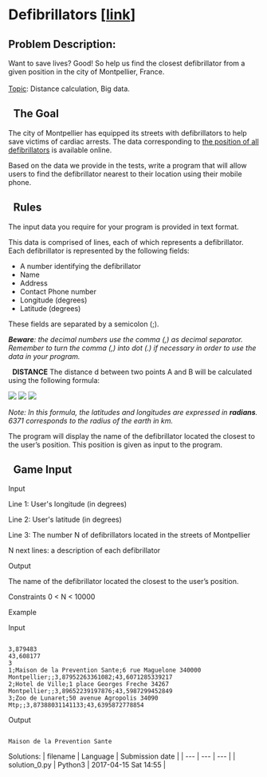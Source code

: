 # Defibrillators \[[link](https://www.codingame.com/training/easy/defibrillators)\]
## Problem Description:
Want to save lives? Good! So help us find the closest defibrillator from a given position in the city of Montpellier, France.<br>
<br>
<u>Topic</u>: Distance calculation, Big data.
 


  The Goal
----------


The city of Montpellier has equipped its streets with defibrillators to help save victims of cardiac arrests. The data corresponding to [the position of all defibrillators](http://data.montpellier3m.fr/dataset/d%C3%A9fibrillateurs-de-montpellier) is available online.  

  

Based on the data we provide in the tests, write a program that will allow users to find the defibrillator nearest to their location using their mobile phone.



  Rules
-------



The input data you require for your program is provided in text format.  

This data is comprised of lines, each of which represents a defibrillator. Each defibrillator is represented by the following fields:
* A number identifying the defibrillator
* Name
* Address
* Contact Phone number
* Longitude (degrees)
* Latitude (degrees)


These fields are separated by a semicolon (;).  

  

***Beware**: the decimal numbers use the comma (,) as decimal separator. Remember to turn the comma (,) into dot (.) if necessary in order to use the data in your program.*  

 
**DISTANCE**
The distance d between two points A and B will be calculated using the following formula:


![](https://www.codingame.com/fileservlet?id=333750697029)
![](https://www.codingame.com/fileservlet?id=327016981042)
![](https://www.codingame.com/fileservlet?id=327025222227)​

*Note: In this formula, the latitudes and longitudes are expressed in **radians**. 6371 corresponds to the radius of the earth in km.*  

  

The program will display the name of the defibrillator located the closest to the user’s position. This position is given as input to the program.




  Game Input
------------




Input

Line 1:  User's longitude (in degrees)


Line 2:  User's latitude (in degrees)


Line 3:  The number N of defibrillators located in the streets of Montpellier


N next lines: a description of each defibrillator






Output

The name of the defibrillator located the closest to the user’s position.




Constraints
0 < N < 10000



Example



Input

```

3,879483
43,608177
3
1;Maison de la Prevention Sante;6 rue Maguelone 340000 Montpellier;;3,87952263361082;43,6071285339217
2;Hotel de Ville;1 place Georges Freche 34267 Montpellier;;3,89652239197876;43,5987299452849
3;Zoo de Lunaret;50 avenue Agropolis 34090 Mtp;;3,87388031141133;43,6395872778854
```



Output

```

Maison de la Prevention Sante
```







Solutions:
| filename | Language | Submission date |
| --- | --- | --- |
| solution_0.py | Python3 | 2017-04-15 Sat 14:55 |
